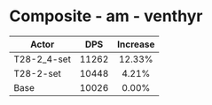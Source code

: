 # Composite - am - venthyr
| Actor | DPS | Increase |
|---|:---:|:---:|
|T28-2_4-set|11262|12.33%|
|T28-2-set|10448|4.21%|
|Base|10026|0.00%|
